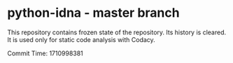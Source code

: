 # python-idna - master branch

This repository contains frozen state of the repository.
Its history is cleared. It is used only for static code
analysis with Codacy.

Commit Time: 1710998381